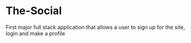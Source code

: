 # The-Social
First major full stack application that allows a user to sign up for the site, login and make a profile
